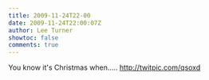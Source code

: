 ```yaml
---
title: 2009-11-24T22-00
date: 2009-11-24T22:00:07Z
author: Lee Turner
showtoc: false
comments: true
---
```


You know it's Christmas when.....  http://twitpic.com/qsoxd

